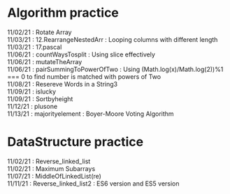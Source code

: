 # Algorithm practice 
11/02/21 : Rotate Array<br>
11/03/21 : 12.RearrangeNestedArr : Looping columns with different length<br>
11/03/21 : 17.pascal<br>
11/06/21 : countWaysTosplit : Using slice effectively<br>
11/06/21 : mutateTheArray <br>
11/06/21 : pairSummingToPowerOfTwo : Using (Math.log(x)/Math.log(2))%1 === 0 to find number is matched with powers of Two<br>
11/08/21 : Resereve Words in a String3<br>
11/09/21 : islucky <br>
11/09/21 : Sortbyheight <br>
11/12/21 : plusone <br>
11/13/21 : majorityelement : Boyer-Moore Voting Algorithm <br>
# DataStructure practice
11/02/21 : Reverse_linked_list<br>
11/02/21 : Maximum Subarrays<br>
11/07/21 : MiddleOfLinkedList(re)<br>
11/11/21 : Reverse_linked_list2 : ES6 version and ES5 version<br>
